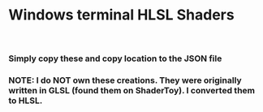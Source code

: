 <h1>Windows terminal HLSL Shaders</h1><br>
<h3>Simply copy these and copy location to the JSON file</h3>
<h3>NOTE: I do NOT own these creations. They were originally written in GLSL (found them on ShaderToy). I converted them to HLSL.</h3>
